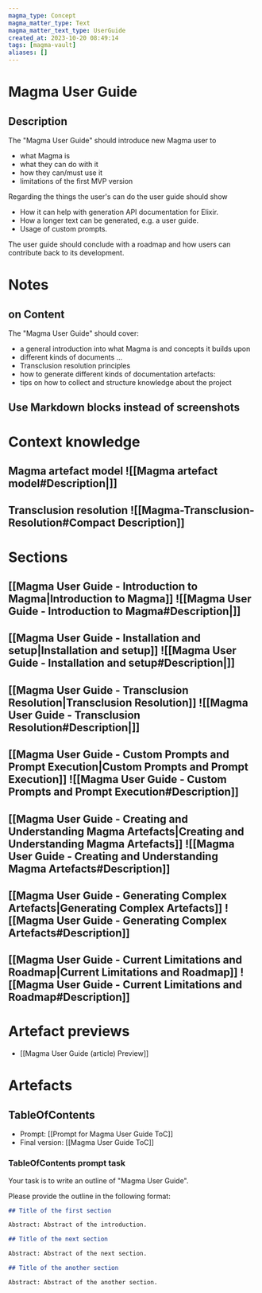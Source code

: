 ```yaml
---
magma_type: Concept
magma_matter_type: Text
magma_matter_text_type: UserGuide
created_at: 2023-10-20 08:49:14
tags: [magma-vault]
aliases: []
---
```

# Magma User Guide

## Description

The "Magma User Guide" should introduce new Magma user to

-   what Magma is
-   what they can do with it
-   how they can/must use it
-   limitations of the first MVP version

Regarding the things the user's can do the user guide should show

-   How it can help with generation API documentation for Elixir.
-   How a longer text can be generated, e.g. a user guide.
-   Usage of custom prompts.

The user guide should conclude with a roadmap and how users can contribute back to its development.

# Notes

## on Content

The "Magma User Guide" should cover:

-   a general introduction into what Magma is and concepts it builds upon
-   different kinds of documents ...
-   Transclusion resolution principles
-   how to generate different kinds of documentation artefacts:
-   tips on how to collect and structure knowledge about the project

## Use Markdown blocks instead of screenshots

# Context knowledge

## Magma artefact model ![[Magma artefact model#Description|]]

## Transclusion resolution ![[Magma-Transclusion-Resolution#Compact Description]]

# Sections

## [[Magma User Guide - Introduction to Magma|Introduction to Magma]] ![[Magma User Guide - Introduction to Magma#Description|]]

## [[Magma User Guide - Installation and setup|Installation and setup]] ![[Magma User Guide - Installation and setup#Description|]]

## [[Magma User Guide - Transclusion Resolution|Transclusion Resolution]] ![[Magma User Guide - Transclusion Resolution#Description|]]

## [[Magma User Guide - Custom Prompts and Prompt Execution|Custom Prompts and Prompt Execution]] ![[Magma User Guide - Custom Prompts and Prompt Execution#Description]]

## [[Magma User Guide - Creating and Understanding Magma Artefacts|Creating and Understanding Magma Artefacts]] ![[Magma User Guide - Creating and Understanding Magma Artefacts#Description]]


## [[Magma User Guide - Generating Complex Artefacts|Generating Complex Artefacts]] ![[Magma User Guide - Generating Complex Artefacts#Description]]

## [[Magma User Guide - Current Limitations and Roadmap|Current Limitations and Roadmap]] ![[Magma User Guide - Current Limitations and Roadmap#Description]]


# Artefact previews

-   [[Magma User Guide (article) Preview]]

# Artefacts

## TableOfContents

-   Prompt: [[Prompt for Magma User Guide ToC]]
-   Final version: [[Magma User Guide ToC]]

### TableOfContents prompt task

Your task is to write an outline of "Magma User Guide".

Please provide the outline in the following format:

``` markdown
## Title of the first section

Abstract: Abstract of the introduction.

## Title of the next section

Abstract: Abstract of the next section.

## Title of the another section

Abstract: Abstract of the another section.
```

<!--
Please don't change the general structure of this outline format. The section generator relies on an outline with sections.
-->

